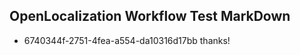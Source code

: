 ## OpenLocalization Workflow Test MarkDown
* 6740344f-2751-4fea-a554-da10316d17bb thanks!

<!--HONumber=Jul16_HO3-->


